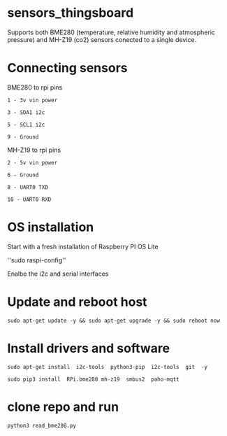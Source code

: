 # sensors_thingsboard

Supports both BME280 (temperature, relative humidity and atmospheric pressure) and MH-Z19 (co2) sensors conected to a single device.


# Connecting sensors

BME280 to rpi pins

    1 - 3v vin power
  
    3 - SDA1 i2c
  
    5 - SCL1 i2c
  
    9 - Ground


MH-Z19 to rpi pins

    2 - 5v vin power
  
    6 - Ground
  
    8 - UART0 TXD
  
    10 - UART0 RXD


# OS installation

Start with a fresh installation of Raspberry PI OS Lite

''sudo raspi-config''

Enalbe the i2c and serial interfaces


# Update and reboot host
``sudo apt-get update -y && sudo apt-get upgrade -y && sudo reboot now``


# Install drivers and software 
``sudo apt-get install  i2c-tools  python3-pip  i2c-tools  git  -y``

``sudo pip3 install  RPi.bme280 mh-z19  smbus2  paho-mqtt``


# clone repo and run 
``python3 read_bme280.py``
